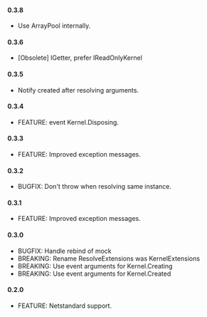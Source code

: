 #### 0.3.8
* Use ArrayPool internally.

#### 0.3.6
* [Obsolete] IGetter, prefer IReadOnlyKernel

#### 0.3.5
* Notify created after resolving arguments.

#### 0.3.4
* FEATURE: event Kernel.Disposing.

#### 0.3.3
* FEATURE: Improved exception messages.

#### 0.3.2
* BUGFIX: Don't throw when resolving same instance.

#### 0.3.1
* FEATURE: Improved exception messages.

#### 0.3.0
* BUGFIX: Handle rebind of mock
* BREAKING: Rename ResolveExtensions was KernelExtensions
* BREAKING: Use event arguments for Kernel.Creating
* BREAKING: Use event arguments for Kernel.Created

#### 0.2.0
* FEATURE: Netstandard support.

